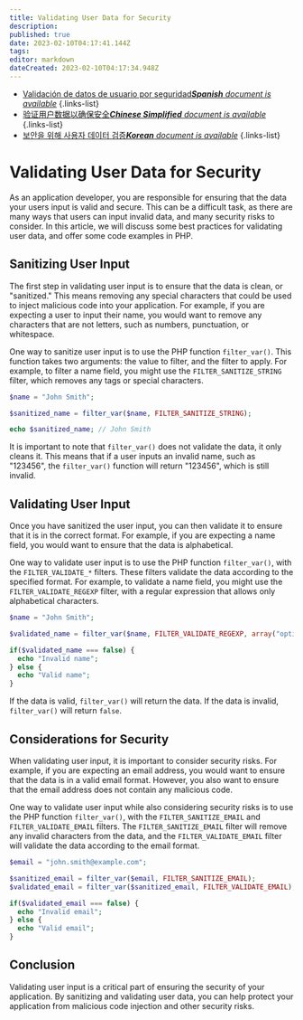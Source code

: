 ```yaml
---
title: Validating User Data for Security
description: 
published: true
date: 2023-02-10T04:17:41.144Z
tags: 
editor: markdown
dateCreated: 2023-02-10T04:17:34.948Z
---
```


- [Validación de datos de usuario por seguridad***Spanish** document is available*](/es/Knowledge-base/Backend/validating-user-data-for-security)
{.links-list}
- [验证用户数据以确保安全***Chinese Simplified** document is available*](/zh/Knowledge-base/Backend/validating-user-data-for-security)
{.links-list}
- [보안을 위해 사용자 데이터 검증***Korean** document is available*](/ko/Knowledge-base/Backend/validating-user-data-for-security)
{.links-list}


# Validating User Data for Security

As an application developer, you are responsible for ensuring that the data your users input is valid and secure. This can be a difficult task, as there are many ways that users can input invalid data, and many security risks to consider. In this article, we will discuss some best practices for validating user data, and offer some code examples in PHP.

## Sanitizing User Input

The first step in validating user input is to ensure that the data is clean, or "sanitized." This means removing any special characters that could be used to inject malicious code into your application. For example, if you are expecting a user to input their name, you would want to remove any characters that are not letters, such as numbers, punctuation, or whitespace.

One way to sanitize user input is to use the PHP function ```filter_var()```. This function takes two arguments: the value to filter, and the filter to apply. For example, to filter a name field, you might use the ```FILTER_SANITIZE_STRING``` filter, which removes any tags or special characters.

```php
$name = "John Smith";

$sanitized_name = filter_var($name, FILTER_SANITIZE_STRING);

echo $sanitized_name; // John Smith
```

It is important to note that ```filter_var()``` does not validate the data, it only cleans it. This means that if a user inputs an invalid name, such as "123456", the ```filter_var()``` function will return "123456", which is still invalid.

## Validating User Input

Once you have sanitized the user input, you can then validate it to ensure that it is in the correct format. For example, if you are expecting a name field, you would want to ensure that the data is alphabetical.

One way to validate user input is to use the PHP function ```filter_var()```, with the ```FILTER_VALIDATE_*``` filters. These filters validate the data according to the specified format. For example, to validate a name field, you might use the ```FILTER_VALIDATE_REGEXP``` filter, with a regular expression that allows only alphabetical characters.

```php
$name = "John Smith";

$validated_name = filter_var($name, FILTER_VALIDATE_REGEXP, array("options"=>array("regexp"=>"/^[a-zA-Z]+$/")));

if($validated_name === false) {
  echo "Invalid name";
} else {
  echo "Valid name";
}
```

If the data is valid, ```filter_var()``` will return the data. If the data is invalid, ```filter_var()``` will return ```false```.

## Considerations for Security

When validating user input, it is important to consider security risks. For example, if you are expecting an email address, you would want to ensure that the data is in a valid email format. However, you also want to ensure that the email address does not contain any malicious code.

One way to validate user input while also considering security risks is to use the PHP function ```filter_var()```, with the ```FILTER_SANITIZE_EMAIL``` and ```FILTER_VALIDATE_EMAIL``` filters. The ```FILTER_SANITIZE_EMAIL``` filter will remove any invalid characters from the data, and the ```FILTER_VALIDATE_EMAIL``` filter will validate the data according to the email format.

```php
$email = "john.smith@example.com";

$sanitized_email = filter_var($email, FILTER_SANITIZE_EMAIL);
$validated_email = filter_var($sanitized_email, FILTER_VALIDATE_EMAIL);

if($validated_email === false) {
  echo "Invalid email";
} else {
  echo "Valid email";
}
```

## Conclusion

Validating user input is a critical part of ensuring the security of your application. By sanitizing and validating user data, you can help protect your application from malicious code injection and other security risks.